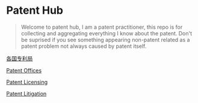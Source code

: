 # Patent Hub

> Welcome to patent hub, I am a patent practitioner, this repo is for collecting and aggregating everything I know about the patent. Don't be suprised if you see something appearing non-patent related as a patent problem not always caused by patent itself.

[各国专利局](patent_office_CN.md)

[Patent Offices](patent_office_EN.md)

[Patent Licensing](patent_licensing.md)

[Patent Litigation](patent_litigation.md)


